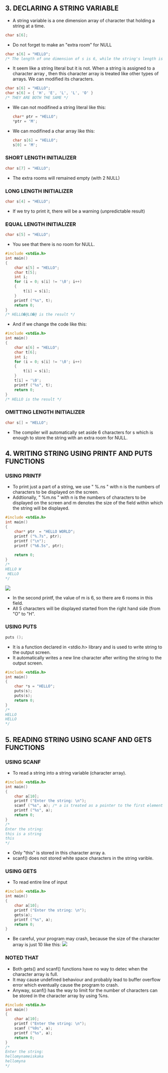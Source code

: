## 3. DECLARING A STRING VARIABLE
- A string variable is a one dimension array of character that holding a string at a time.
```C
char s[6];
```
- Do not forget to make an "extra room" for NULL
```C
char s[6] = "HELLO";
/* The length of one dimension of s is 6, while the string's length is 5. Because 1 room should be maintained for NULL */
```
- It seem like a string literal but it is not. When a string is assigned to a character array , then this character array is treated like other types of arrays. We can modified its characters.

```C
char s[6] = "HELLO";
char s[6] = { 'H', 'E', 'L', 'L', 'O' }
/* THEY ARE BOTH THE SAME */
```
- We can not modifined a string literal like this:
  ```C
  char* ptr = "HELLO";
  *ptr = 'M';
  ```
- We can modifined a char array like this:
  ```C
  char s[6] = "HELLO";
  s[0] = 'M';
  ```
### SHORT LENGTH INITIALIZER
```C
char s[7] = "HELLO";
```
- The extra rooms will remained empty (with 2 NULL)
### LONG LENGTH INITIALIZER
```C
char s[4] = "HELLO";
```
- If we try to print it, there will be a warning (unpredictable result)
### EQUAL LENGTH INITIALIZER
```C
char s[5] = "HELLO";
```
- You see that there is no room for NULL.
```C
#include <stdio.h>
int main()
{
    char s[5] = "HELLO";
    char t[5];
    int i;
    for (i = 0; s[i] != '\0'; i++)
    {
        t[i] = s[i];
    }
    printf ("%s", t);
    return 0;
}
/* HELLO�@LO�@ is the result */
```
- And if we change the code like this:
```C
#include <stdio.h>
int main()
{
    char s[6] = "HELLO";
    char t[6];
    int i;
    for (i = 0; s[i] != '\0'; i++)
    {
        t[i] = s[i];
    }
    t[i] = '\0';
    printf ("%s", t);
    return 0;
}
/* HELLO is the result */
```
### OMITTING LENGTH INITIALIZER
```C
char s[] = "HELLO";
```
- The compiler will automatically set aside 6 characters for s which is enough to store the string with an extra room for NULL.

## 4. WRITING STRING USING PRINTF AND PUTS FUNCTIONS
### USING PRINTF 
- To print just a part of a string, we use " %.ns " with n is the numbers of characters to be displayed on the screen.
- Addtionally, " %m.ns " with n is the numbers of characters to be displayed on the screen and m denotes the size of the field within which the string will be displayed.
```C
#include <stdio.h>
int main()
{
    char* ptr  = "HELLO WORLD";
    printf ("%.7s", ptr);
    printf ("\n");
    printf ("%6.5s", ptr);
    
    return 0;
}
/*
HELLO W
 HELLO
*/
```
![](./STRING_PRINT1.png)   
- In the second printf, the value of m is 6, so there are 6 rooms in this field.
- All 5 characters will be displayed started from the right hand side (from "O" to "H".

### USING PUTS
```C
puts ();
```
- It is a function declared in <stdio.h> library and is used to write string to the output screen.
- It automatically writes a new line character after writing the string to the output screen.
```C
#include <stdio.h>
int main()
{
    char *s = "HELLO";
    puts(s);
    puts(s);
    return 0;
}
/*
HELLO
HELLO
*/
```
## 5. READING STRING USING SCANF AND GETS FUNCTIONS
### USING SCANF
- To read a string into a string variable (character array).
```C
#include <stdio.h>
int main()
{
    char a[10];
    printf ("Enter the string: \n");
    scanf ("%s", a); /* a is treated as a pointer to the first element of the array, so no need to put "&" */
    printf ("%s", a);
    return 0;
}
/*
Enter the string: 
this is a string
this
*/
```
- Only "this" is stored in this character array a.
- scanf() does not stored white space characters in the string varible.

### USING GETS
- To read entire line of input
```C
#include <stdio.h>
int main()
{
    char a[10];
    printf ("Enter the string: \n");
    gets(a);
    printf ("%s", a);
    return 0;
}
```
- Be careful, your program may crash, because the size of the character array is just 10 like this:
![](./STRING_GETS.png)

### NOTED THAT
- Both gets() and scanf() functions have no way to detec when the character array is full.
- It may cause undefined behaviour and probably lead to buffer overflow error which eventually cause the program to crash.
- Anyway, scanf() has the way to limit for the number of characters can be stored in the character array by using %ns.
```C
#include <stdio.h>
int main()
{
    char a[10];
    printf ("Enter the string: \n");
    scanf ("%9s", a);
    printf ("%s", a);
    return 0;
}
/*
Enter the string: 
hellomynameiskaka
hellomyna
*/
```






